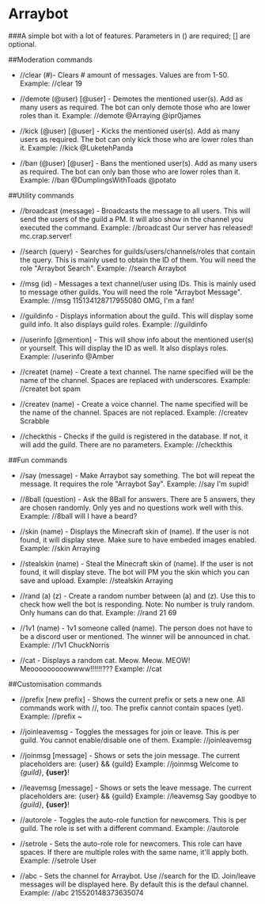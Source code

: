 # Arraybot


###A simple bot with a lot of features.
Parameters in () are required; [] are optional.


##Moderation commands



* //clear (#)- Clears # amount of messages. Values are from 1-50.
Example: //clear 19

* //demote (@user) [@user] - Demotes the mentioned user(s).
Add as many users as required.
The bot can only demote those who are lower roles than it.
Example: //demote @Arraying @ipr0james

* //kick (@user) [@user] - Kicks the mentioned user(s).
Add as many users as required.
The bot can only kick those who are lower roles than it.
Example: //kick @LuketehPanda

* //ban (@user) [@user] - Bans the mentioned user(s).
Add as many users as required.
The bot can only ban those who are lower roles than it.
Example: //ban @DumplingsWithToads @potato



##Utility commands



* //broadcast (message) - Broadcasts the message to all users.
This will send the users of the guild a PM.
It will also show in the channel you executed the command.
Example: //broadcast Our server has released! mc.crap.server!

* //search (query) - Searches for guilds/users/channels/roles that contain the query.
This is mainly used to obtain the ID of them.
You will need the role "Arraybot Search".
Example: //search Arraybot

* //msg (id) - Messages a text channel/user using IDs.
This is mainly used to message other guilds.
You will need the role "Arraybot Message".
Example: //msg 115134128717955080 OMG, I'm a fan!

* //guildinfo - Displays information about the guild.
This will display some guild info.
It also displays guild roles.
Example: //guildinfo

* //userinfo [@mention] - This will show info about the mentioned user(s) or yourself.
This will display the ID as well.
It also displays roles.
Example: //userinfo @Amber

* //createt (name) - Create a text channel.
The name specified will be the name of the channel.
Spaces are replaced with underscores.
Example: //createt bot spam

* //createv (name) - Create a voice channel.
The name specified will be the name of the channel.
Spaces are not replaced.
Example: //createv Scrabble

* //checkthis - Checks if the guild is registered in the database.
If not, it will add the guild.
There are no parameters.
Example: //checkthis



##Fun commands



* //say (message) - Make Arraybot say something.
The bot will repeat the message.
It requires the role "Arraybot Say".
Example: //say I'm supid!

* //8ball (question) - Ask the 8Ball for answers.
There are 5 answers, they are chosen randomly.
Only yes and no questions work well with this.
Example: //8ball will I have a beard?

* //skin (name) - Displays the Minecraft skin of (name).
If the user is not found, it will display steve.
Make sure to have embeded images enabled.
Example: //skin Arraying

* //stealskin (name) - Steal the Minecraft skin of (name).
If the user is not found, it will display steve.
The bot will PM you the skin which you can save and upload.
Example: //stealskin Arraying

* //rand (a) (z) - Create a random number between (a) and (z).
Use this to check how well the bot is responding.
Note: No number is truly random. Only humans can do that.
Example: //rand 21 69

* //1v1 (name) - 1v1 someone called (name).
The person does not have to be a discord user or mentioned.
The winner will be announced in chat.
Example: //1v1 ChuckNorris

* //cat - Displays a random cat.
Meow. Meow. MEOW!
Meooooooooowwww!!!!!!???
Example: //cat



##Customisation commands



* //prefix [new prefix] - Shows the current prefix or sets a new one.
All commands work with //, too.
The prefix cannot contain spaces (yet).
Example: //prefix ~

* //joinleavemsg - Toggles the messages for join or leave.
This is per guild.
You cannot enable/disable one of them.
Example: //joinleavemsg

* //joinmsg [message] - Shows or sets the join message.
The current placeholders are: 
{user} && {guild}
Example: //joinmsg Welcome to *{guild}*, **{user}**!

* //leavemsg [message] - Shows or sets the leave message.
The current placeholders are: 
{user} && {guild}
Example: //leavemsg Say goodbye to *{guild}*, **{user}**!

* //autorole - Toggles the auto-role function for newcomers.
This is per guild.
The role is set with a different command.
Example: //autorole

* //setrole <role name> - Sets the auto-role role for newcomers.
This role can have spaces.
If there are multiple roles with the same name, it'll apply both.
Example: //setrole User

* //abc <id> - Sets the channel for Arraybot. Use //search for the ID.
Join/leave messages will be displayed here.
By default this is the defaul channel.
Example: //abc 215520148373635074






